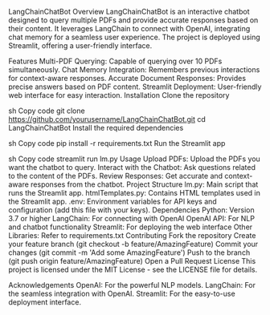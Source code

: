 LangChainChatBot
Overview
LangChainChatBot is an interactive chatbot designed to query multiple PDFs and provide accurate responses based on their content. It leverages LangChain to connect with OpenAI, integrating chat memory for a seamless user experience. The project is deployed using Streamlit, offering a user-friendly interface.

Features
Multi-PDF Querying: Capable of querying over 10 PDFs simultaneously.
Chat Memory Integration: Remembers previous interactions for context-aware responses.
Accurate Document Responses: Provides precise answers based on PDF content.
Streamlit Deployment: User-friendly web interface for easy interaction.
Installation
Clone the repository

sh
Copy code
git clone https://github.com/yourusername/LangChainChatBot.git
cd LangChainChatBot
Install the required dependencies

sh
Copy code
pip install -r requirements.txt
Run the Streamlit app

sh
Copy code
streamlit run lm.py
Usage
Upload PDFs: Upload the PDFs you want the chatbot to query.
Interact with the Chatbot: Ask questions related to the content of the PDFs.
Review Responses: Get accurate and context-aware responses from the chatbot.
Project Structure
lm.py: Main script that runs the Streamlit app.
htmlTemplates.py: Contains HTML templates used in the Streamlit app.
.env: Environment variables for API keys and configuration (add this file with your keys).
Dependencies
Python: Version 3.7 or higher
LangChain: For connecting with OpenAI
OpenAI API: For NLP and chatbot functionality
Streamlit: For deploying the web interface
Other Libraries: Refer to requirements.txt
Contributing
Fork the repository
Create your feature branch (git checkout -b feature/AmazingFeature)
Commit your changes (git commit -m 'Add some AmazingFeature')
Push to the branch (git push origin feature/AmazingFeature)
Open a Pull Request
License
This project is licensed under the MIT License - see the LICENSE file for details.

Acknowledgements
OpenAI: For the powerful NLP models.
LangChain: For the seamless integration with OpenAI.
Streamlit: For the easy-to-use deployment interface.
